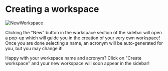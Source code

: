 # Creating a workspace

![NewWorkspace](https://github.com/ssc-sp/datahub-docs/assets/56747050/b7b2ebd3-567f-4c1e-8096-7e471090d7cb)

Clicking the "New" button in the workspace section of the sidebar will open a pop-up which will guide you in the creation of your very own workspace! Once you are done selecting a name, an acronym will be auto-generated for you, but you may change it! 

Happy with your workspace name and acronym? Click on "Create workspace" and your new workspace will soon appear in the sidebar!
